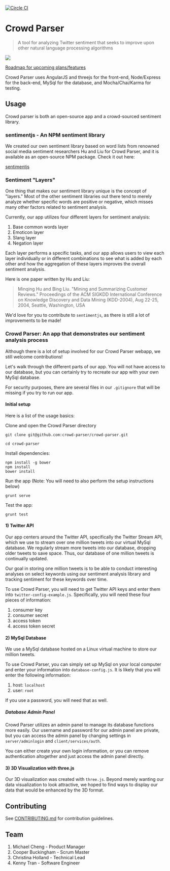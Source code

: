 [![Circle CI](https://circleci.com/gh/crowd-parser/crowd-parser/tree/master.svg?style=svg)](https://circleci.com/gh/crowd-parser/crowd-parser/tree/master)

# Crowd Parser

> A tool for analyzing Twitter sentiment that seeks to improve upon other natural language processing algorithms

<img src="client/assets/images/logo.png">

[Roadmap for upcoming plans/features](https://github.com/voyage-and-bay/voyage-and-bay)

Crowd Parser uses AngularJS and threejs for the front-end, Node/Express for the back-end, MySql for the database, and Mocha/Chai/Karma for testing.

## Usage

Crowd parser is both an open-source app and a crowd-sourced sentiment library.

### sentimentjs - An NPM sentiment library

We created our own sentiment library based on word lists from renowned social media sentiment researchers Hu and Liu for Crowd Parser, and it is available as an open-source NPM package. Check it out here:

[sentimentjs](https://github.com/crowd-parser/sentimentjs)


### Sentiment "Layers"

One thing that makes our sentiment library unique is the concept of "layers." Most of the other sentiment libraries out there tend to merely analyze whether specific words are positive or negative, which misses many other factors related to sentiment analysis.

Currently, our app utilizes four different layers for sentiment analysis:

1. Base common words layer
1. Emoticon layer
1. Slang layer
1. Negation layer

Each layer performs a specific tasks, and our app allows users to view each layer individually or in different combinations to see what is added by each other and how the aggregation of these layers improves the overall sentiment analysis.

Here is one paper written by Hu and Liu:

> Minqing Hu and Bing Liu. "Mining and Summarizing Customer Reviews." Proceedings of the ACM SIGKDD International Conference on Knowledge Discovery and Data Mining (KDD-2004), Aug 22-25, 2004, Seattle, Washington, USA

We'd love for you to contribute to `sentimentjs`, as there is still a lot of improvements to be made!

### Crowd Parser: An app that demonstrates our sentiment analysis process

Although there is a lot of setup involved for our Crowd Parser webapp, we still welcome contributions!

Let's walk through the different parts of our app. You will not have access to our database, but you can certainly try to recreate our app with your own MySql database.

For security purposes, there are several files in our `.gitignore` that will be missing if you try to run our app.

#### Initial setup

Here is a list of the usage basics:

Clone and open the Crowd Parser directory
```
git clone git@github.com:crowd-parser/crowd-parser.git

cd crowd-parser
```

Install dependencies:

```
npm install -g bower
npm install
bower install
```

Run the app (Note: You will need to also perform the setup instructions below)
```
grunt serve
```

Test the app:
```
grunt test
```

#### 1) Twitter API

Our app centers around the Twitter API, specifically the Twitter Stream API, which we use to stream over one million tweets into our virtual MySql database. We regularly stream more tweets into our database, dropping older tweets to save space. Thus, our database of one million tweets is continually updated.

Our goal in storing one million tweets is to be able to conduct interesting analyses on select keywords using our sentiment analysis library and tracking sentiment for these keywords over time.

To use Crowd Parser, you will need to get Twitter API keys and enter them into `twitter-config-example.js`. Specifically, you will need these four pieces of information:

1. consumer key
1. consumer secret
1. access token
1. access token secret

#### 2) MySql Database

We use a MySql database hosted on a Linux virtual machine to store our million tweets.

To use Crowd Parser, you can simply set up MySql on your local computer and enter your information into `database-config.js`. It is likely that you will enter the following information:

1. host: `localhost`
1. user: `root`

If you use a password, you will need that as well.

##### Database Admin Panel

Crowd Parser utilizes an admin panel to manage its database functions more easily. Our username and password for our admin panel are private, but you can access the admin panel by changing settings in `server/adminlogin` and `client/services/auth`. 

You can either create your own login information, or you can remove authentication altogether and just access the admin panel directly. 

#### 3) 3D Visualization with three.js

Our 3D visualization was created with `three.js`. Beyond merely wanting our data visualization to look attractive, we hoped to find ways to display our data that would be enhanced by the 3D format.

## Contributing

See [CONTRIBUTING.md](CONTRIBUTING.md) for contribution guidelines.

## Team

1. Michael Cheng - Product Manager
1. Cooper Buckingham - Scrum Master
1. Christina Holland - Technical Lead
1. Kenny Tran - Software Engineer
